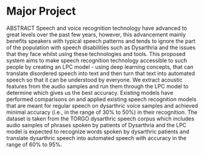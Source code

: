 # Major Project

ABSTRACT
Speech and voice recognition technology have advanced to great levels over the past few years, however, this advancement mainly benefits speakers with typical speech patterns and tends to ignore the part of the population with speech disabilities such as Dysarthria and the issues that they face whilst using these technologies and tools. This proposed system aims to make speech recognition technology accessible to such people by creating an LPC model - using deep learning concepts, that can translate disordered speech into text and then turn that text into automated speech so that it can be understood by everyone. We extract acoustic features from the audio samples and run them through the LPC model to determine which gives us the best accuracy. Existing models have performed comparisons on and applied existing speech recognition models that are meant for regular speech on dysarthric voice samples and achieved minimal accuracy (i.e., in the range of 30% to 50%) in their recognition. The dataset is taken from the TORGO dysarthric speech corpus which includes audio samples of phrases spoken by patients of Dysarthria and the LPC model is expected to recognize words spoken by dysarthric patients and translate dysarthric speech into automated speech with accuracy in the range of 60% to 95%.
